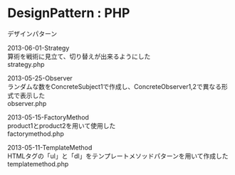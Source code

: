 DesignPattern : PHP
=========

デザインパターン  

2013-06-01-Strategy  
算術を戦術に見立て、切り替えが出来るようにした  
strategy.php  

2013-05-25-Observer  
ランダムな数をConcreteSubject1で作成し、ConcreteObserver1,2で異なる形式で表示した  
observer.php  

2013-05-15-FactoryMethod  
product1とproduct2を用いて使用した  
factorymethod.php  

2013-05-11-TemplateMethod  
HTMLタグの「ul」と「dl」をテンプレートメソッドパターンを用いて作成した  
templatemethod.php  